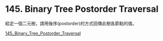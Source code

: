 # 145. Binary Tree Postorder Traversal

給定一個二元樹，請用後序(postorder)的方式回傳此樹各節點的值。

[145_Binary_Tree_Postorder_Traversal](https://leetcode.com/problems/binary-tree-postorder-traversal/)
